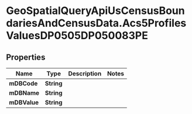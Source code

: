 # GeoSpatialQueryApiUsCensusBoundariesAndCensusData.Acs5ProfilesValuesDP0505DP050083PE

## Properties

Name | Type | Description | Notes
------------ | ------------- | ------------- | -------------
**mDBCode** | **String** |  | 
**mDBName** | **String** |  | 
**mDBValue** | **String** |  | 


